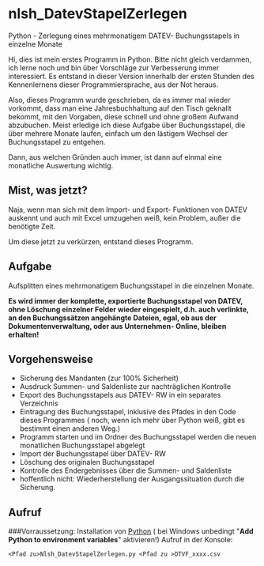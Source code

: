 # nlsh_DatevStapelZerlegen
 Python - Zerlegung eines mehrmonatigem DATEV- Buchungsstapels in einzelne Monate

Hi, dies ist mein erstes Programm in Python. Bitte nicht gleich verdammen,
ich lerne noch und bin über Vorschläge zur Verbesserung immer interessiert.
Es entstand in dieser Version innerhalb der ersten Stunden des Kennenlernens
dieser Programmiersprache, aus der Not heraus.

Also, dieses Programm wurde geschrieben, da es immer mal wieder vorkommt, dass
man eine Jahresbuchhaltung auf den Tisch geknallt bekommt,  mit den Vorgaben,
diese schnell und ohne großem Aufwand abzubuchen. Meist erledige ich diese
Aufgabe über Buchungsstapel, die über mehrere Monate laufen, einfach um den
lästigem Wechsel der Buchungsstapel zu entgehen.

Dann, aus welchen Gründen auch immer, ist dann auf einmal eine monatliche
Auswertung wichtig.

## Mist, was jetzt?

Naja, wenn man sich mit dem Import- und Export- Funktionen von DATEV
auskennt und auch mit Excel umzugehen weiß, kein Problem, außer die
benötigte Zeit.

Um diese jetzt zu verkürzen, entstand dieses Programm.

## Aufgabe

Aufsplitten eines mehrmonatigem Buchungsstapel in die einzelnen Monate.

**Es wird immer der komplette, exportierte Buchungsstapel von DATEV, ohne
  Löschung einzelner Felder wieder eingespielt, d.h. auch verlinkte, an den
  Buchungssätzen angehängte Dateien, egal, ob aus der Dokumentenverwaltung,
  oder aus Unternehmen- Online, bleiben erhalten!**

## Vorgehensweise

- Sicherung des Mandanten (zur 100% Sicherheit)
- Ausdruck Summen- und Saldenliste zur nachträglichen Kontrolle
- Export des Buchungsstapels aus DATEV- RW in ein separates Verzeichnis
- Eintragung des Buchungsstapel, inklusive des Pfades in den Code
  dieses Programmes ( noch, wenn ich mehr über Python weiß, gibt
  es bestimmt einen anderen Weg.)
- Programm starten und im Ordner des Buchungsstapel werden die neuen
  monatlichen Buchungsstapel abgelegt
- Import der Buchungsstapel über DATEV- RW
- Löschung des originalen Buchungsstapel
- Kontrolle des Endergebnisses über die Summen- und Saldenliste
- hoffentlich nicht: Wiederherstellung der Ausgangssituation durch die
  Sicherung.

## Aufruf

###Vorraussetzung:
Installation von [Python](https://www.python.org/downloads/ "Python") ( bei Windows unbedingt "**Add Python to environment variables**" aktivieren!)
Aufruf in der Konsole: 
```console
<Pfad zu>Nlsh_DatevStapelZerlegen.py <Pfad zu >DTVF_xxxx.csv
```